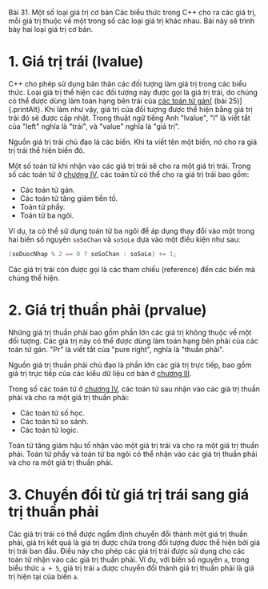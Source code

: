 Bài 31. Một số loại giá trị cơ bản
Các biểu thức trong C++ cho ra các giá trị, mỗi giá trị thuộc về một trong số các loại giá trị khác nhau. Bài này sẽ
trình bày hai loại giá trị cơ bản.

# 1. Giá trị trái (lvalue)

C++ cho phép sử dụng bản thân các đối tượng làm giá trị trong các biểu thức. Loại giá trị thể hiện các đối tượng này
được gọi là giá trị trái, do chúng có thể được dùng làm toán hạng bên trái của [các toán tử gán](!5.3)[ (bài
25)]{.printAlt}. Khi làm như vậy, giá trị của đối tượng được thể hiện bằng giá trị trái đó sẽ được cập nhật. Trong thuật
ngữ tiếng Anh "lvalue", "l" là viết tắt của "left" nghĩa là "trái", và "value" nghĩa là "giá trị".

Nguồn giá trị trái chủ đạo là các biến. Khi ta viết tên một biến, nó cho ra giá trị trái thể hiện biến đó.

Một số toán tử khi nhận vào các giá trị trái sẽ cho ra một giá trị trái. Trong số các toán tử ở [chương IV](!4.0), các
toán tử có thể cho ra giá trị trái bao gồm:

- Các toán tử gán.
- Các toán tử tăng giảm tiền tố.
- Toán tử phẩy.
- Toán tử ba ngôi.

Ví dụ, ta có thể sử dụng toán tử ba ngôi để áp dụng thay đổi vào một trong hai biến số nguyên `soSoChan` và `soSoLe` dựa
vào một điều kiện như sau:

```cpp
(soDuocNhap % 2 == 0 ? soSoChan : soSoLe) += 1;
```

Các giá trị trái còn được gọi là các tham chiếu (reference) đến các biến mà chúng thể hiện.

# 2. Giá trị thuần phải (prvalue)

Những giá trị thuần phải bao gồm phần lớn các giá trị không thuộc về một đối tượng. Các giá trị này có thể được dùng làm
toán hạng bên phải của các toán tử gán. "Pr" là viết tắt của "pure right", nghĩa là "thuần phải".

Nguồn giá trị thuần phải chủ đạo là phần lớn các giá trị trực tiếp, bao gồm giá trị trực tiếp của các kiểu dữ liệu cơ
bản ở [chương III](!3.0).

Trong số các toán tử ở [chương IV](!4.0), các toán tử sau nhận vào các giá trị thuần phải và cho ra một giá trị thuần
phải:

- Các toán tử số học.
- Các toán tử so sánh.
- Các toán tử logic.

Toán tử tăng giảm hậu tố nhận vào một giá trị trái và cho ra một giá trị thuần phải. Toán tử phẩy và toán tử ba ngôi có
thể nhận vào các giá trị thuần phải và cho ra một giá trị thuần phải.

# 3. Chuyển đổi từ giá trị trái sang giá trị thuần phải

Các giá trị trái có thể được ngầm định chuyển đổi thành một giá trị thuần phải, giá trị kết quả là giá trị được chứa
trong đối tượng được thể hiện bởi giá trị trái ban đầu. Điều này cho phép các giá trị trái được sử dụng cho các toán tử
nhận vào các giá trị thuần phải. Ví dụ, với biến số nguyên `a`, trong biểu thức `a + 5`, giá trị trái `a` được chuyển
đổi thành giá trị thuần phải là giá trị hiện tại của biến `a`.